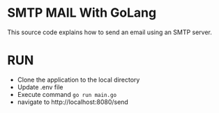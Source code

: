 # SMTP MAIL With GoLang

This source code explains how to send an email using an SMTP server.

# RUN

- Clone the application to the local directory
- Update .env file
- Execute command
`go run main.go`
- navigate to http://localhost:8080/send

